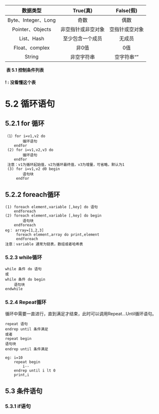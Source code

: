|      数据类型       |      True(真)      |   False(假)    |
| :-----------------: | :----------------: | :------------: |
| Byte、Integer、Long |        奇数        |      偶数      |
|  Pointer、Objects   | 非空指针或非空对象 | 空指针或空对象 |
|     List、Hash      |  至少包含一个成员  |     无成员     |
|   Float、complex    |       非0值        |      0值       |
|       String        |     非空字符串     |   空字符串“”   |

​                                                                                   **表 5.1  控制条件列表**

#### ! : 没看懂这个表

# 5.2 循环语句

## 5.2.1   for 循环

```idl
（1）for i=v1,v2 do 
		循环语句
	endfor
 (2) for i=v1,v2,v3 do
 		循环语句
 	endfor
 注意：v1为循环起始值，v2为循环最终值，v3为增量，可省略，默认为1
 (3) for i=v1,v2 d0 begin 
 		语句块
 	 endfor
```

## 5.2.2  foreach循环

```idl
(1) foreach element,variable [,key] do 语句
	endforeach
(2) foreach element,variable [,key] do begin 
		语句块
	endforeach
eg： array=[1,2,3]
	 foreach element,array do print,element
	 endforeach
注意：variable 通常为链表，数组或者哈希表
```

### 5.2.3  while循环

```idl
while 条件 do 语句
或
while 条件 do begin
	语句块
endwhile

```

### 5.2.4  Repeat循环

循环中需要一直进行，直到满足才结束，此时可以调用Repeat...Until循环语句。

```idl
repeat 语句 
endrep until 条件满足
或者
repeat begin 
语句块
endrep until 条件满足

eg: i=10
	repeat begin
		i--
	endrep until i lt 0
	print,i

```



##  5.3  条件语句

### 5.3.1  if语句

```idl

```

